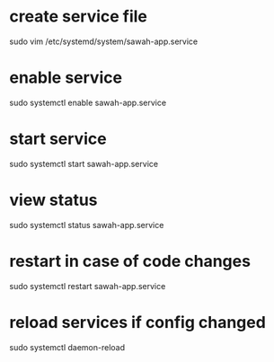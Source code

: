 # create service file

sudo vim /etc/systemd/system/sawah-app.service

# enable service

sudo systemctl enable sawah-app.service

# start service

sudo systemctl start sawah-app.service

# view status

sudo systemctl status sawah-app.service

# restart in case of code changes

sudo systemctl restart sawah-app.service

# reload services if config changed

sudo systemctl daemon-reload
